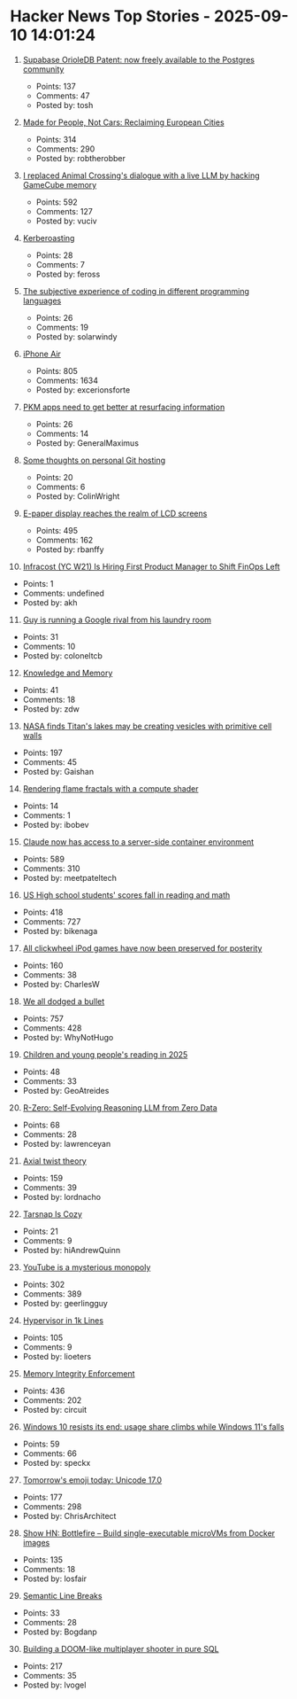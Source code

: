 # Hacker News Top Stories - 2025-09-10 14:01:24

1. [Supabase OrioleDB Patent: now freely available to the Postgres community](https://supabase.com/blog/orioledb-patent-free)
   - Points: 137
   - Comments: 47
   - Posted by: tosh

2. [Made for People, Not Cars: Reclaiming European Cities](https://www.greeneuropeanjournal.eu/made-for-people-not-cars-reclaiming-european-cities/)
   - Points: 314
   - Comments: 290
   - Posted by: robtherobber

3. [I replaced Animal Crossing's dialogue with a live LLM by hacking GameCube memory](https://joshfonseca.com/blogs/animal-crossing-llm)
   - Points: 592
   - Comments: 127
   - Posted by: vuciv

4. [Kerberoasting](https://blog.cryptographyengineering.com/2025/09/10/kerberoasting/)
   - Points: 28
   - Comments: 7
   - Posted by: feross

5. [The subjective experience of coding in different programming languages](https://interconnected.org/home/2023/12/05/code)
   - Points: 26
   - Comments: 19
   - Posted by: solarwindy

6. [iPhone Air](https://www.apple.com/newsroom/2025/09/introducing-iphone-air-a-powerful-new-iphone-with-a-breakthrough-design/)
   - Points: 805
   - Comments: 1634
   - Posted by: excerionsforte

7. [PKM apps need to get better at resurfacing information](https://ankursethi.com/blog/pkm-apps-need-to-get-better-at-resurfacing-information/)
   - Points: 26
   - Comments: 14
   - Posted by: GeneralMaximus

8. [Some thoughts on personal Git hosting](https://shkspr.mobi/blog/2025/09/some-thoughts-on-personal-git-hosting/)
   - Points: 20
   - Comments: 6
   - Posted by: ColinWright

9. [E-paper display reaches the realm of LCD screens](https://spectrum.ieee.org/e-paper-display-modos)
   - Points: 495
   - Comments: 162
   - Posted by: rbanffy

10. [Infracost (YC W21) Is Hiring First Product Manager to Shift FinOps Left](https://www.ycombinator.com/companies/infracost/jobs/ukwJ299-senior-product-manager)
   - Points: 1
   - Comments: undefined
   - Posted by: akh

11. [Guy is running a Google rival from his laundry room](https://www.fastcompany.com/91396271/searcha-page-seekninja-diy-search-engines)
   - Points: 31
   - Comments: 10
   - Posted by: coloneltcb

12. [Knowledge and Memory](https://www.robinsloan.com/lab/knowledge-and-memory/)
   - Points: 41
   - Comments: 18
   - Posted by: zdw

13. [NASA finds Titan's lakes may be creating vesicles with primitive cell walls](https://www.sciencedaily.com/releases/2025/08/250831112449.htm)
   - Points: 197
   - Comments: 45
   - Posted by: Gaishan

14. [Rendering flame fractals with a compute shader](https://wrighter.xyz/blog/2023_08_17_flame_fractals_in_comp_shader)
   - Points: 14
   - Comments: 1
   - Posted by: ibobev

15. [Claude now has access to a server-side container environment](https://www.anthropic.com/news/create-files)
   - Points: 589
   - Comments: 310
   - Posted by: meetpateltech

16. [US High school students' scores fall in reading and math](https://apnews.com/article/naep-reading-math-scores-12th-grade-c18d6e3fbc125f12948cc70cb85a520a)
   - Points: 418
   - Comments: 727
   - Posted by: bikenaga

17. [All clickwheel iPod games have now been preserved for posterity](https://arstechnica.com/gaming/2025/09/all-54-lost-clickwheel-ipod-games-have-now-been-preserved-for-posterity/)
   - Points: 160
   - Comments: 38
   - Posted by: CharlesW

18. [We all dodged a bullet](https://xeiaso.net/notes/2025/we-dodged-a-bullet/)
   - Points: 757
   - Comments: 428
   - Posted by: WhyNotHugo

19. [Children and young people's reading in 2025](https://literacytrust.org.uk/research-services/research-reports/children-and-young-peoples-reading-in-2025/)
   - Points: 48
   - Comments: 33
   - Posted by: GeoAtreides

20. [R-Zero: Self-Evolving Reasoning LLM from Zero Data](https://arxiv.org/abs/2508.05004)
   - Points: 68
   - Comments: 28
   - Posted by: lawrenceyan

21. [Axial twist theory](https://en.wikipedia.org/wiki/Axial_twist_theory)
   - Points: 159
   - Comments: 39
   - Posted by: lordnacho

22. [Tarsnap Is Cozy](https://til.andrew-quinn.me/posts/tarsnap-is-cozy/)
   - Points: 21
   - Comments: 9
   - Posted by: hiAndrewQuinn

23. [YouTube is a mysterious monopoly](https://anderegg.ca/2025/09/08/youtube-is-a-mysterious-monopoly)
   - Points: 302
   - Comments: 389
   - Posted by: geerlingguy

24. [Hypervisor in 1k Lines](https://1000hv.seiya.me/en)
   - Points: 105
   - Comments: 9
   - Posted by: lioeters

25. [Memory Integrity Enforcement](https://security.apple.com/blog/memory-integrity-enforcement/)
   - Points: 436
   - Comments: 202
   - Posted by: circuit

26. [Windows 10 resists its end: usage share climbs while Windows 11's falls](https://www.ghacks.net/2025/09/10/windows-10-resists-its-end-usage-share-climbs-while-windows-11s-falls/)
   - Points: 59
   - Comments: 66
   - Posted by: speckx

27. [Tomorrow's emoji today: Unicode 17.0](https://jenniferdaniel.substack.com/p/tomorrows-emoji-today-unicode-170)
   - Points: 177
   - Comments: 298
   - Posted by: ChrisArchitect

28. [Show HN: Bottlefire – Build single-executable microVMs from Docker images](https://bottlefire.dev/)
   - Points: 135
   - Comments: 18
   - Posted by: losfair

29. [Semantic Line Breaks](https://sembr.org)
   - Points: 33
   - Comments: 28
   - Posted by: Bogdanp

30. [Building a DOOM-like multiplayer shooter in pure SQL](https://cedardb.com/blog/doomql/)
   - Points: 217
   - Comments: 35
   - Posted by: lvogel

